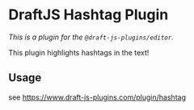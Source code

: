 # DraftJS Hashtag Plugin

_This is a plugin for the `@draft-js-plugins/editor`._

This plugin highlights hashtags in the text!

## Usage

see https://www.draft-js-plugins.com/plugin/hashtag
